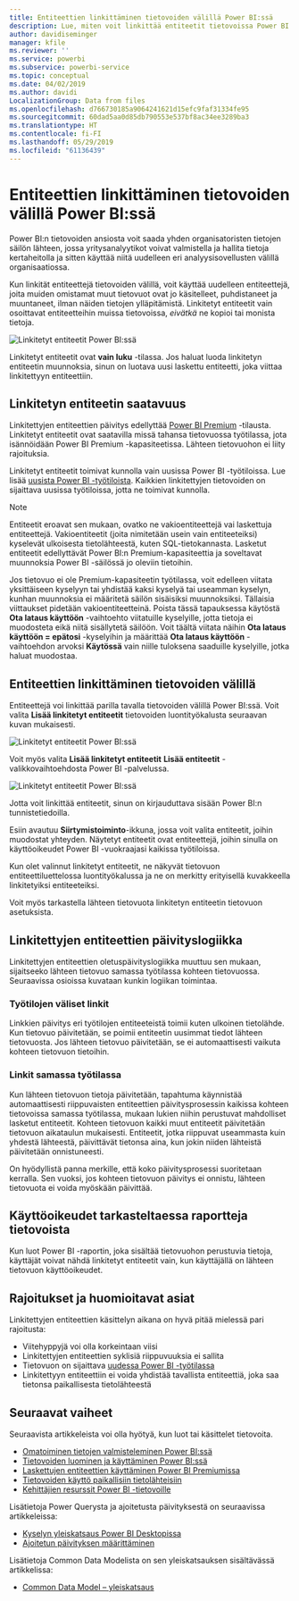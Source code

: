```yaml
---
title: Entiteettien linkittäminen tietovoiden välillä Power BI:ssä
description: Lue, miten voit linkittää entiteetit tietovoissa Power BI:ssä
author: davidiseminger
manager: kfile
ms.reviewer: ''
ms.service: powerbi
ms.subservice: powerbi-service
ms.topic: conceptual
ms.date: 04/02/2019
ms.author: davidi
LocalizationGroup: Data from files
ms.openlocfilehash: d766730185a9064241621d15efc9faf31334fe95
ms.sourcegitcommit: 60dad5aa0d85db790553e537bf8ac34ee3289ba3
ms.translationtype: HT
ms.contentlocale: fi-FI
ms.lasthandoff: 05/29/2019
ms.locfileid: "61136439"
---
```

# <a name="link-entities-between-dataflows-in-power-bi"></a>Entiteettien linkittäminen tietovoiden välillä Power BI:ssä

Power BI:n tietovoiden ansiosta voit saada yhden organisatoristen tietojen säilön lähteen, jossa yritysanalyytikot voivat valmistella ja hallita tietoja kertaheitolla ja sitten käyttää niitä uudelleen eri analyysisovellusten välillä organisaatiossa. 

Kun linkität entiteettejä tietovoiden välillä, voit käyttää uudelleen entiteettejä, joita muiden omistamat muut tietovuot ovat jo käsitelleet, puhdistaneet ja muuntaneet, ilman näiden tietojen ylläpitämistä. Linkitetyt entiteetit vain osoittavat entiteetteihin muissa tietovoissa, *eivätkä* ne kopioi tai monista tietoja.

![Linkitetyt entiteetit Power BI:ssä](media/service-dataflows-linked-entities/linked-entities_00.png)

Linkitetyt entiteetit ovat **vain luku** -tilassa. Jos haluat luoda linkitetyn entiteetin muunnoksia, sinun on luotava uusi laskettu entiteetti, joka viittaa linkitettyyn entiteettiin.

## <a name="linked-entity-availability"></a>Linkitetyn entiteetin saatavuus

Linkitettyjen entiteettien päivitys edellyttää [Power BI Premium](service-premium-what-is.md) -tilausta. Linkitetyt entiteetit ovat saatavilla missä tahansa tietovuossa työtilassa, jota isännöidään Power BI Premium -kapasiteetissa. Lähteen tietovuohon ei liity rajoituksia.

Linkitetyt entiteetit toimivat kunnolla vain uusissa Power BI -työtiloissa. Lue lisää [uusista Power BI -työtiloista](service-create-the-new-workspaces.md). Kaikkien linkitettyjen tietovoiden on sijaittava uusissa työtiloissa, jotta ne toimivat kunnolla.

> [!NOTE]
> Entiteetit eroavat sen mukaan, ovatko ne vakioentiteettejä vai laskettuja entiteettejä. Vakioentiteetit (joita nimitetään usein vain entiteeteiksi) kyselevät ulkoisesta tietolähteestä, kuten SQL-tietokannasta. Lasketut entiteetit edellyttävät Power BI:n Premium-kapasiteettia ja soveltavat muunnoksia Power BI -säilössä jo oleviin tietoihin. 
>
>Jos tietovuo ei ole Premium-kapasiteetin työtilassa, voit edelleen viitata yksittäiseen kyselyyn tai yhdistää kaksi kyselyä tai useamman kyselyn, kunhan muunnoksia ei määritetä säilön sisäisiksi muunnoksiksi. Tällaisia viittaukset pidetään vakioentiteetteinä. Poista tässä tapauksessa käytöstä **Ota lataus käyttöön** -vaihtoehto viitatuille kyselyille, jotta tietoja ei muodosteta eikä niitä sisällytetä säilöön. Voit täältä viitata näihin **Ota lataus käyttöön = epätosi** -kyselyihin ja määrittää **Ota lataus käyttöön** -vaihtoehdon arvoksi **Käytössä** vain niille tuloksena saaduille kyselyille, jotka haluat muodostaa.


## <a name="how-to-link-entities-between-dataflows"></a>Entiteettien linkittäminen tietovoiden välillä

Entiteettejä voi linkittää parilla tavalla tietovoiden välillä Power BI:ssä. Voit valita **Lisää linkitetyt entiteetit** tietovoiden luontityökalusta seuraavan kuvan mukaisesti. 

![Linkitetyt entiteetit Power BI:ssä](media/service-dataflows-linked-entities/linked-entities_00.png)

Voit myös valita **Lisää linkitetyt entiteetit** **Lisää entiteetit** -valikkovaihtoehdosta Power BI -palvelussa.

![Linkitetyt entiteetit Power BI:ssä](media/service-dataflows-linked-entities/linked-entities_01.png)

Jotta voit linkittää entiteetit, sinun on kirjauduttava sisään Power BI:n tunnistetiedoilla.

Esiin avautuu **Siirtymistoiminto**-ikkuna, jossa voit valita entiteetit, joihin muodostat yhteyden. Näytetyt entiteetit ovat entiteettejä, joihin sinulla on käyttöoikeudet Power BI -vuokraajasi kaikissa työtiloissa. 

Kun olet valinnut linkitetyt entiteetit, ne näkyvät tietovuon entiteettiluettelossa luontityökalussa ja ne on merkitty erityisellä kuvakkeella linkitetyiksi entiteeteiksi.

Voit myös tarkastella lähteen tietovuota linkitetyn entiteetin tietovuon asetuksista.

## <a name="refresh-logic-of-linked-entities"></a>Linkitettyjen entiteettien päivityslogiikka
Linkitettyjen entiteettien oletuspäivityslogiikka muuttuu sen mukaan, sijaitseeko lähteen tietovuo samassa työtilassa kohteen tietovuossa. Seuraavissa osioissa kuvataan kunkin logiikan toimintaa.

### <a name="links-between-workspaces"></a>Työtilojen väliset linkit

Linkkien päivitys eri työtilojen entiteeteistä toimii kuten ulkoinen tietolähde. Kun tietovuo päivitetään, se poimii entiteetin uusimmat tiedot lähteen tietovuosta. Jos lähteen tietovuo päivitetään, se ei automaattisesti vaikuta kohteen tietovuon tietoihin.

### <a name="links-in-the-same-workspace"></a>Linkit samassa työtilassa

Kun lähteen tietovuon tietoja päivitetään, tapahtuma käynnistää automaattisesti riippuvaisten entiteettien päivitysprosessin kaikissa kohteen tietovoissa samassa työtilassa, mukaan lukien niihin perustuvat mahdolliset lasketut entiteetit. Kohteen tietovuon kaikki muut entiteetit päivitetään tietovuon aikataulun mukaisesti. Entiteetit, jotka riippuvat useammasta kuin yhdestä lähteestä, päivittävät tietonsa aina, kun jokin niiden lähteistä päivitetään onnistuneesti.

On hyödyllistä panna merkille, että koko päivitysprosessi suoritetaan kerralla. Sen vuoksi, jos kohteen tietovuon päivitys ei onnistu, lähteen tietovuota ei voida myöskään päivittää.

## <a name="permissions-when-viewing-reports-from-dataflows"></a>Käyttöoikeudet tarkasteltaessa raportteja tietovoista

Kun luot Power BI -raportin, joka sisältää tietovuohon perustuvia tietoja, käyttäjät voivat nähdä linkitetyt entiteetit vain, kun käyttäjällä on lähteen tietovuon käyttöoikeudet.

## <a name="limitations-and-considerations"></a>Rajoitukset ja huomioitavat asiat

Linkitettyjen entiteettien käsittelyn aikana on hyvä pitää mielessä pari rajoitusta:

* Viitehyppyjä voi olla korkeintaan viisi
* Linkitettyjen entiteettien syklisiä riippuvuuksia ei sallita
* Tietovuon on sijaittava [uudessa Power BI -työtilassa](service-create-the-new-workspaces.md)
* Linkitettyyn entiteettiin ei voida yhdistää tavallista entiteettiä, joka saa tietonsa paikallisesta tietolähteestä


## <a name="next-steps"></a>Seuraavat vaiheet

Seuraavista artikkeleista voi olla hyötyä, kun luot tai käsittelet tietovoita. 

* [Omatoiminen tietojen valmisteleminen Power BI:ssä](service-dataflows-overview.md)
* [Tietovoiden luominen ja käyttäminen Power BI:ssä](service-dataflows-create-use.md)
* [Laskettujen entiteettien käyttäminen Power BI Premiumissa](service-dataflows-computed-entities-premium.md)
* [Tietovoiden käyttö paikallisiin tietolähteisiin](service-dataflows-on-premises-gateways.md)
* [Kehittäjien resurssit Power BI -tietovoille](service-dataflows-developer-resources.md)

Lisätietoja Power Querysta ja ajoitetusta päivityksestä on seuraavissa artikkeleissa:
* [Kyselyn yleiskatsaus Power BI Desktopissa](desktop-query-overview.md)
* [Ajoitetun päivityksen määrittäminen](refresh-scheduled-refresh.md)

Lisätietoja Common Data Modelista on sen yleiskatsauksen sisältävässä artikkelissa:
* [Common Data Model – yleiskatsaus](https://docs.microsoft.com/powerapps/common-data-model/overview)

